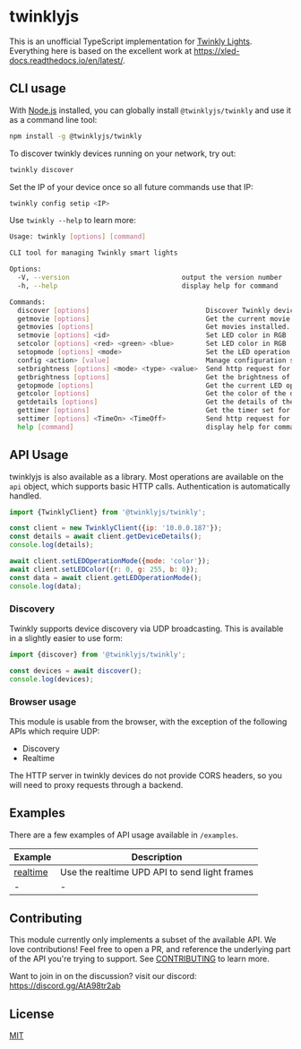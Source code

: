 # twinklyjs

This is an unofficial TypeScript implementation for [Twinkly Lights](https://twinkly.com/).  Everything here is based on the excellent work at <https://xled-docs.readthedocs.io/en/latest/>.  

## CLI usage

With [Node.js](https://nodejs.org/en) installed, you can globally install `@twinklyjs/twinkly` and use it as a command line tool:

```sh
npm install -g @twinklyjs/twinkly
```

To discover twinkly devices running on your network, try out:

```sh
twinkly discover
```

Set the IP of your device once so all future commands use that IP:

```sh
twinkly config setip <IP>
```

Use `twinkly --help` to learn more:

```sh
Usage: twinkly [options] [command]

CLI tool for managing Twinkly smart lights

Options:
  -V, --version                            output the version number
  -h, --help                               display help for command

Commands:
  discover [options]                             Discover Twinkly devices on the network.
  getmovie [options]                             Get the current movie
  getmovies [options]                            Get movies installed.
  setmovie [options] <id>                        Set LED color in RGB
  setcolor [options] <red> <green> <blue>        Set LED color in RGB
  setopmode [options] <mode>                     Set the LED operation mode
  config <action> [value]                        Manage configuration settings
  setbrightness [options] <mode> <type> <value>  Send http request for changing brightness.
  getbrightness [options]                        Get the brightness of the device.
  getopmode [options]                            Get the current LED operation mode of the device.
  getcolor [options]                             Get the color of the device.
  getdetails [options]                           Get the details of the device.
  gettimer [options]                             Get the timer set for the device.
  settimer [options] <TimeOn> <TimeOff>          Send http request for setting timer.
  help [command]                                 display help for command
```

## API Usage

twinklyjs is also available as a library. Most operations are available on the `api` object, which supports basic HTTP calls.  Authentication is automatically handled.

```js
import {TwinklyClient} from '@twinklyjs/twinkly';

const client = new TwinklyClient({ip: '10.0.0.187'});
const details = await client.getDeviceDetails();
console.log(details);

await client.setLEDOperationMode({mode: 'color'});
await client.setLEDColor({r: 0, g: 255, b: 0});
const data = await client.getLEDOperationMode();
console.log(data);
```

### Discovery

Twinkly supports device discovery via UDP broadcasting. This is available in a slightly easier to use form:

```js
import {discover} from '@twinklyjs/twinkly';

const devices = await discover();
console.log(devices);
```

### Browser usage

This module is usable from the browser, with the exception of the following APIs which require UDP:

- Discovery
- Realtime

The HTTP server in twinkly devices do not provide CORS headers, so you will need to proxy requests through a backend.

## Examples

There are a few examples of API usage available in `/examples`.

| Example | Description |
|--|---|
| [realtime](./examples/realtime.js) | Use the realtime UPD API to send light frames |
|-|-|

## Contributing

This module currently only implements a subset of the available API.  We love contributions!  Feel free to open a PR, and reference the underlying part of the API you're trying to support.  See [CONTRIBUTING](CONTRIBUTING.md) to learn more.

Want to join in on the discussion?
visit our discord: <https://discord.gg/AtA98tr2ab>

## License

[MIT](LICENSE.md)
